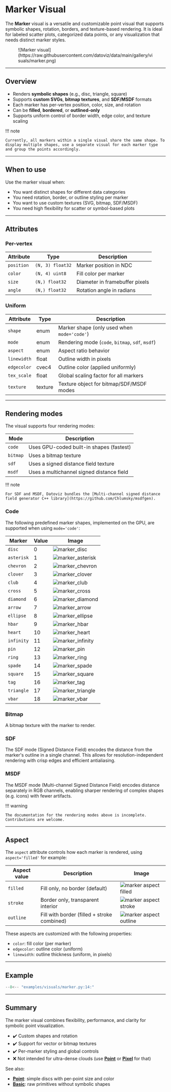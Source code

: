 # Marker Visual

The **Marker** visual is a versatile and customizable point visual that supports symbolic shapes, rotation, borders, and texture-based rendering. It is ideal for labeled scatter plots, categorized data points, or any visualization that needs distinct marker styles.

<figure markdown="span">
![Marker visual](https://raw.githubusercontent.com/datoviz/data/main/gallery/visuals/marker.png)
</figure>

---

## Overview

- Renders **symbolic shapes** (e.g., disc, triangle, square)
- Supports **custom SVGs**, **bitmap textures**, and **SDF/MSDF** formats
- Each marker has per-vertex position, color, size, and rotation
- Can be **filled**, **bordered**, or **outlined-only**
- Supports uniform control of border width, edge color, and texture scaling

!!! note

    Currently, all markers within a single visual share the same shape. To display multiple shapes, use a separate visual for each marker type and group the points accordingly.

---

## When to use

Use the marker visual when:

- You want distinct shapes for different data categories
- You need rotation, border, or outline styling per marker
- You want to use custom textures (SVG, bitmap, SDF/MSDF)
- You need high flexibility for scatter or symbol-based plots

---

## Attributes

### Per-vertex

| Attribute  | Type             | Description                          |
|------------|------------------|--------------------------------------|
| `position` | `(N, 3) float32` | Marker position in NDC               |
| `color`    | `(N, 4) uint8`   | Fill color per marker                |
| `size`     | `(N,) float32`   | Diameter in framebuffer pixels       |
| `angle`    | `(N,) float32`   | Rotation angle in radians            |

### Uniform

| Attribute   | Type     | Description                                           |
|-------------|----------|-------------------------------------------------------|
| `shape`     | enum     | Marker shape (only used when `mode='code'`)          |
| `mode`      | enum     | Rendering mode (`code`, `bitmap`, `sdf`, `msdf`)     |
| `aspect`    | enum     | Aspect ratio behavior                                |
| `linewidth` | float    | Outline width in pixels                              |
| `edgecolor` | cvec4    | Outline color (applied uniformly)                    |
| `tex_scale` | float    | Global scaling factor for all markers                |
| `texture`   | texture  | Texture object for bitmap/SDF/MSDF modes             |

---

## Rendering modes

The visual supports four rendering modes:

| Mode     | Description                                     |
|----------|-------------------------------------------------|
| `code`   | Uses GPU-coded built-in shapes (fastest)        |
| `bitmap` | Uses a bitmap texture                           |
| `sdf`    | Uses a signed distance field texture            |
| `msdf`   | Uses a multichannel signed distance field        |

!!! note

    For SDF and MSDF, Datoviz bundles the [Multi-channel signed distance field generator C++ library](https://github.com/Chlumsky/msdfgen).

### Code

The following predefined marker shapes, implemented on the GPU, are supported when using `mode='code'`:

| Marker | Value | Image |
| ---- | ---- | ---- |
| `disc` | 0 | ![marker_disc](https://raw.githubusercontent.com/datoviz/data/main/screenshots/guide/marker_disc.png) |
| `asterisk` | 1 | ![marker_asterisk](https://raw.githubusercontent.com/datoviz/data/main/screenshots/guide/marker_asterisk.png) |
| `chevron` | 2 | ![marker_chevron](https://raw.githubusercontent.com/datoviz/data/main/screenshots/guide/marker_chevron.png) |
| `clover` | 3 | ![marker_clover](https://raw.githubusercontent.com/datoviz/data/main/screenshots/guide/marker_clover.png) |
| `club` | 4 | ![marker_club](https://raw.githubusercontent.com/datoviz/data/main/screenshots/guide/marker_club.png) |
| `cross` | 5 | ![marker_cross](https://raw.githubusercontent.com/datoviz/data/main/screenshots/guide/marker_cross.png) |
| `diamond` | 6 | ![marker_diamond](https://raw.githubusercontent.com/datoviz/data/main/screenshots/guide/marker_diamond.png) |
| `arrow` | 7 | ![marker_arrow](https://raw.githubusercontent.com/datoviz/data/main/screenshots/guide/marker_arrow.png) |
| `ellipse` | 8 | ![marker_ellipse](https://raw.githubusercontent.com/datoviz/data/main/screenshots/guide/marker_ellipse.png) |
| `hbar` | 9 | ![marker_hbar](https://raw.githubusercontent.com/datoviz/data/main/screenshots/guide/marker_hbar.png) |
| `heart` | 10 | ![marker_heart](https://raw.githubusercontent.com/datoviz/data/main/screenshots/guide/marker_heart.png) |
| `infinity` | 11 | ![marker_infinity](https://raw.githubusercontent.com/datoviz/data/main/screenshots/guide/marker_infinity.png) |
| `pin` | 12 | ![marker_pin](https://raw.githubusercontent.com/datoviz/data/main/screenshots/guide/marker_pin.png) |
| `ring` | 13 | ![marker_ring](https://raw.githubusercontent.com/datoviz/data/main/screenshots/guide/marker_ring.png) |
| `spade` | 14 | ![marker_spade](https://raw.githubusercontent.com/datoviz/data/main/screenshots/guide/marker_spade.png) |
| `square` | 15 | ![marker_square](https://raw.githubusercontent.com/datoviz/data/main/screenshots/guide/marker_square.png) |
| `tag` | 16 | ![marker_tag](https://raw.githubusercontent.com/datoviz/data/main/screenshots/guide/marker_tag.png) |
| `triangle` | 17 | ![marker_triangle](https://raw.githubusercontent.com/datoviz/data/main/screenshots/guide/marker_triangle.png) |
| `vbar` | 18 | ![marker_vbar](https://raw.githubusercontent.com/datoviz/data/main/screenshots/guide/marker_vbar.png) |

### Bitmap

A bitmap texture with the marker to render.

### SDF

The SDF mode (Signed Distance Field) encodes the distance from the marker's outline in a single channel. This allows for resolution-independent rendering with crisp edges and efficient antialiasing.

### MSDF

The MSDF mode (Multi-channel Signed Distance Field) encodes distance separately in RGB channels, enabling sharper rendering of complex shapes (e.g. icons) with fewer artifacts.

!!! warning

    The documentation for the rendering modes above is incomplete. Contributions are welcome.

---

## Aspect

The `aspect` attribute controls how each marker is rendered, using `aspect='filled'` for example:

| Aspect value | Description                                    | Image |
|--------------|------------------------------------------------|-------|
| `filled`     | Fill only, no border (default)                 | ![marker aspect filled](https://raw.githubusercontent.com/datoviz/data/main/screenshots/guide/marker_filled.png) |
| `stroke`     | Border only, transparent interior              | ![marker aspect stroke](https://raw.githubusercontent.com/datoviz/data/main/screenshots/guide/marker_stroke.png) |
| `outline`    | Fill with border (filled + stroke combined)    | ![marker aspect outline](https://raw.githubusercontent.com/datoviz/data/main/screenshots/guide/marker_outline.png) |

These aspects are customized with the following properties:

- `color`: fill color (per marker)
- `edgecolor`: outline color (uniform)
- `linewidth`: outline thickness (uniform, in pixels)

---

## Example

```python
--8<-- "examples/visuals/marker.py:14:"
```

---

## Summary

The marker visual combines flexibility, performance, and clarity for symbolic point visualization.

* ✔️ Custom shapes and rotation
* ✔️ Support for vector or bitmap textures
* ✔️ Per-marker styling and global controls
* ❌ Not intended for ultra-dense clouds (use [**Point**](point.md) or [**Pixel**](pixel.md) for that)

See also:

* [**Point**](point.md): simple discs with per-point size and color
* [**Basic**](basic.md): raw primitives without symbolic shapes
